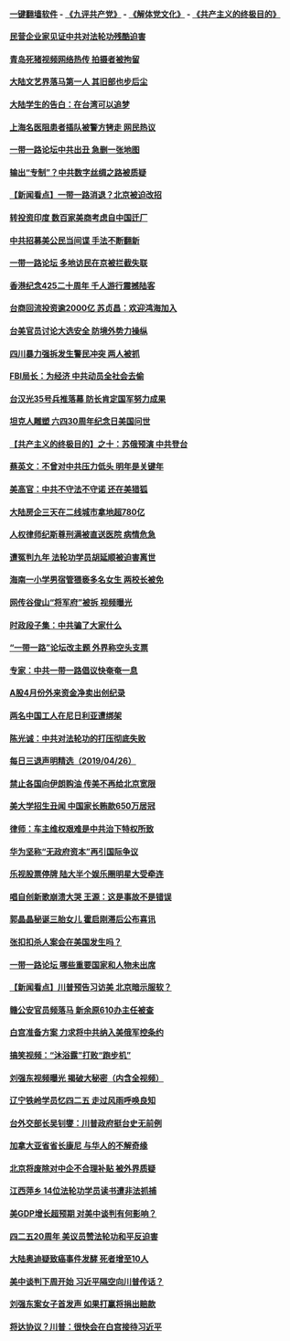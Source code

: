 #### [一键翻墙软件](https://github.com/gfw-breaker/nogfw/blob/master/README.md?t=04280036) -  [《九评共产党》](https://github.com/gfw-breaker/9ping.md?t=04280036) - [《解体党文化》](https://github.com/gfw-breaker/jtdwh.md?t=04280036) - [《共产主义的终极目的》](https://github.com/gfw-breaker/gczydzjmd.md?t=04280036)

#### [民营企业家见证中共对法轮功残酷迫害](../pages/nsc413/n11218331.md?t=04280036) 

#### [青岛死猪视频网络热传 拍摄者被拘留](../pages/nsc413/n11218239.md?t=04280036) 

#### [大陆文艺界落马第一人 其旧部也步后尘](../pages/nsc413/n11218063.md?t=04280036) 

#### [大陆学生的告白：在台湾可以追梦](../pages/nsc413/n11218227.md?t=04280036) 

#### [上海名医阻患者插队被警方铐走 网民热议](../pages/nsc413/n11218010.md?t=04280036) 

#### [一带一路论坛中共出丑 急删一张地图](../pages/nsc413/n11218174.md?t=04280036) 

#### [输出“专制”？中共数字丝绸之路被质疑](../pages/nsc413/n11217805.md?t=04280036) 

#### [【新闻看点】一带一路消退？北京被迫改招](../pages/nsc413/n11217837.md?t=04280036) 

#### [转投资印度 数百家美商考虑自中国迁厂](../pages/nsc413/n11218089.md?t=04280036) 

#### [中共招募美公民当间谍 手法不断翻新](../pages/nsc413/n11217852.md?t=04280036) 

#### [一带一路论坛 多地访民在京被拦截失联](../pages/nsc413/n11217876.md?t=04280036) 

#### [香港纪念425二十周年 千人游行震撼陆客](../pages/nsc413/n11217735.md?t=04280036) 

#### [台商回流投资逾2000亿 苏贞昌：欢迎鸿海加入](../pages/nsc413/n11217996.md?t=04280036) 

#### [台美官员讨论大选安全 防境外势力操纵](../pages/nsc413/n11217899.md?t=04280036) 

#### [四川暴力强拆发生警民冲突 两人被抓](../pages/nsc413/n11217900.md?t=04280036) 

#### [FBI局长：为经济 中共动员全社会去偷](../pages/nsc413/n11217723.md?t=04280036) 

#### [台汉光35号兵推落幕 防长肯定国军努力成果](../pages/nsc413/n11217721.md?t=04280036) 

#### [坦克人雕塑 六四30周年纪念日美国问世](../pages/nsc413/n11217772.md?t=04280036) 


#### [【共产主义的终极目的】之十：苏俄预演 中共登台](../pages/nsc413/n11118424.md?t=04280036) 

#### [蔡英文：不曾对中共压力低头 明年是关键年](../pages/nsc413/n11217284.md?t=04280036) 

#### [美高官：中共不守法不守诺 还在美猎狐](../pages/nsc413/n11215821.md?t=04280036) 

#### [大陆房企三天在二线城市拿地超780亿](../pages/nsc413/n11217691.md?t=04280036) 

#### [人权律师纪斯尊刑满被直送医院 病情危急](../pages/nsc413/n11214655.md?t=04280036) 

#### [遭冤判九年 法轮功学员胡延顺被迫害离世](../pages/nsc413/n11215675.md?t=04280036) 

#### [海南一小学男宿管猥亵多名女生 两校长被免](../pages/nsc413/n11217378.md?t=04280036) 

#### [网传谷俊山“将军府”被拆 视频曝光](../pages/nsc413/n11217400.md?t=04280036) 

#### [时政段子集：中共骗了大家什么](../pages/nsc413/n11216754.md?t=04280036) 

#### [“一带一路”论坛改主题 外界称空头支票](../pages/nsc413/n11214281.md?t=04280036) 

#### [专家：中共一带一路倡议快奄奄一息](../pages/nsc413/n11217162.md?t=04280036) 

#### [A股4月份外来资金净卖出创纪录](../pages/nsc413/n11216865.md?t=04280036) 

#### [两名中国工人在尼日利亚遭绑架](../pages/nsc413/n11217100.md?t=04280036) 

#### [陈光诚：中共对法轮功的打压彻底失败](../pages/nsc413/n11216954.md?t=04280036) 

#### [每日三退声明精选（2019/04/26）](../pages/nsc413/n11217045.md?t=04280036) 

#### [禁止各国向伊朗购油 传美不再给北京宽限](../pages/nsc413/n11216469.md?t=04280036) 

#### [美大学招生丑闻 中国家长贿款650万居冠](../pages/nsc413/n11216712.md?t=04280036) 

#### [律师：车主维权艰难是中共治下特权所致](../pages/nsc413/n11216598.md?t=04280036) 

#### [华为坚称“无政府资本”再引国际争议](../pages/nsc413/n11215890.md?t=04280036) 

#### [乐视股票停牌 陆大半个娱乐圈明星大受牵连](../pages/nsc413/n11215874.md?t=04280036) 

#### [唱自创新歌崩溃大哭 王源：这是事故不是错误](../pages/nsc413/n11216519.md?t=04280036) 

#### [郭晶晶秘诞三胎女儿 霍启刚滞后公布喜讯](../pages/nsc413/n11216272.md?t=04280036) 

#### [张扣扣杀人案会在美国发生吗？](../pages/nsc413/n11216384.md?t=04280036) 

#### [一带一路论坛 哪些重要国家和人物未出席](../pages/nsc413/n11216453.md?t=04280036) 

#### [【新闻看点】川普预告习访美 北京暗示服软？](../pages/nsc413/n11215717.md?t=04280036) 

#### [赣公安官员频落马 新余原610办主任被查](../pages/nsc413/n11216514.md?t=04280036) 

#### [白宫准备方案 力求将中共纳入美俄军控条约](../pages/nsc413/n11216480.md?t=04280036) 

#### [搞笑视频：“沐浴露”打败“跑步机”](../pages/nsc413/n11216525.md?t=04280036) 

#### [刘强东视频曝光 揭破大秘密（内含全视频）](../pages/nsc413/n11214117.md?t=04280036) 

#### [辽宁铁岭学员忆四二五 走过风雨呼唤良知](../pages/nsc413/n11216317.md?t=04280036) 

#### [台外交部长吴钊燮：川普政府挺台史无前例](../pages/nsc413/n11215401.md?t=04280036) 

#### [加拿大亚省省长康尼 与华人的不解奇缘](../pages/nsc413/n11199582.md?t=04280036) 

#### [北京将废除对中企不合理补贴 被外界质疑](../pages/nsc413/n11216224.md?t=04280036) 

#### [江西萍乡 14位法轮功学员读书遭非法抓捕](../pages/nsc413/n11216048.md?t=04280036) 

#### [美GDP增长超预期 对美中谈判有何影响？](../pages/nsc413/n11216206.md?t=04280036) 

#### [四二五20周年 美议员赞法轮功和平反迫害](../pages/nsc413/n11216116.md?t=04280036) 

#### [大陆奥迪疑致癌事件发酵 死者增至10人](../pages/nsc413/n11215696.md?t=04280036) 

#### [美中谈判下周开始 习近平隔空向川普传话？](../pages/nsc413/n11215892.md?t=04280036) 

#### [刘强东案女子首发声 如果打赢将捐出赔款](../pages/nsc413/n11215798.md?t=04280036) 


#### [将达协议？川普：很快会在白宫接待习近平](../pages/nsc413/n11213904.md?t=04280036) 

